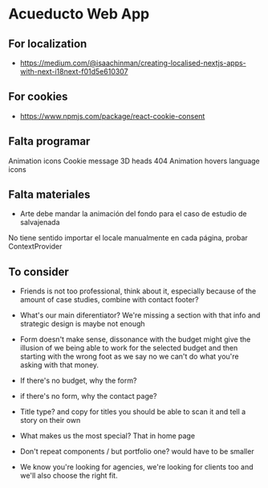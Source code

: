 # Acueducto Web App


## For localization

- https://medium.com/@isaachinman/creating-localised-nextjs-apps-with-next-i18next-f01d5e610307

## For cookies

- https://www.npmjs.com/package/react-cookie-consent 

## Falta programar
Animation icons
Cookie message
3D heads
404
Animation hovers
language icons

## Falta materiales
- Arte debe mandar la animación del fondo para  el caso de estudio  de  salvajenada

No tiene sentido importar el locale manualmente en cada página, probar  ContextProvider

## To consider
- Friends is not too professional, think about it, especially because of the amount of  case  studies, combine  with contact footer?

- What's our main diferentiator? We're missing a section with that info and strategic design is maybe not enough

- Form doesn't make sense, dissonance with the budget might give the illusion of we being  able to work for the  selected  budget and then starting  with the  wrong  foot as we say no we can't do what you're asking  with that money.
- If there's no budget, why the form?
- if there's no form, why the contact page?

- Title type? and copy for titles you should  be able to scan it and tell a story on their  own

- What makes us the most special? That in home  page

- Don't repeat components / but portfolio one? would have to be smaller

- We know you're looking  for  agencies, we're looking  for clients too and we'll also choose the right fit. 


